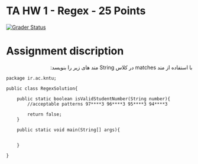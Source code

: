# TA HW 1 - Regex - 25 Points

[![Grader Status](https://kntu-grader.herokuapp.com/minimal?repo=tahw1-regex-starter&id=9725073)](https://kntu-grader.herokuapp.com/minimal?repo=tahw1-regex-starter&id=9725073)




# Assignment discription

<div dir="rtl" align="right">
با استفاده از متد matches در کلاس String متد های زیر را بنویسد:
</div>



```
package ir.ac.kntu;

public class RegexSolution{

    public static boolean isValidStudentNumber(String number){
        //acceptable patterns 97****3 96****3 95****3 94****3
        
        return false;
    }

    public static void main(String[] args){


    }

}
```
